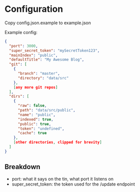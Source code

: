 # Configuration
Copy config.json.example to example.json

Example config:
```json
{
  "port": 3000,
  "super_secret_token": "mySecretToken123",
  "mainIndex": "public",
  "defaultTitle": "My Awesome Blog",
  "git": [
    {
      "branch": "master",
      "directory": "data/src"
    },
    [any more git repos]
  ],
  "dirs": [
    {
      "raw": false,
      "path": "data/src/public",
      "name": "public",
      "indexed": true,
      "public": true,
      "token": "undefined",
      "cache": true
    },
    [other directories, clipped for brevity]
  ]
}
```

## Breakdown
- port: what it says on the tin, what port it listens on
- super_secret_token: the token used for the /update endpoint

